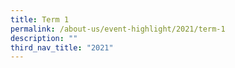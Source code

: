 ```yaml
---
title: Term 1
permalink: /about-us/event-highlight/2021/term-1
description: ""
third_nav_title: "2021"
---
```


